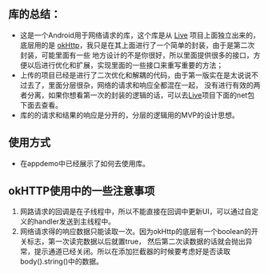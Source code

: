 ## 库的总结：
- 这是一个Android用于网络请求的库，这个库是从 [Live](https://github.com/anlonglong/Live) 项目上面独立出来的，
底层用的是 [okHttp](https://github.com/square/okhttp)，我只是在其上面进行了一个简单的封装，由于是第二次封装，可能里面有一些
地方设计的不是你很好，所以里面提供很多的接口，方便以后进行优化和扩展，实现里面的一些接口来重写重要的方法；
- 上传的项目已经是进行了二次优化和解耦的代码，由于第一版实在是太说说不过去了，里面分层很杂，网络的请求和响应全都混在一起，
没有进行有效的两者分离，如果你想看第一次的封装的逻辑的话，可以去[Live](https://github.com/anlonglong/Live)项目下面的net包
下面去查看。
- 库的的请求和结果的响应是分开的，分层的逻辑用的MVP的设计思想。
## 使用方式
- 在appdemo中已经展示了如何去使用库。
## okHTTP使用中的一些注意事项
 1.  网路请求的回调是在子线程中，所以不能直接在回调中更新UI，可以通过自定义的handler发送到主线程中。<br/>
 2.  网络请求得的响应数据只能读取一次。因为okHttp的底层有一个boolean的开关标志，第一次读完数据以后就置true，
然后第二次读数据的话就会抛出异常，提示通道已经关闭。所以在添加拦截器的时候要考虑好是否读取body().string()中的数据。

